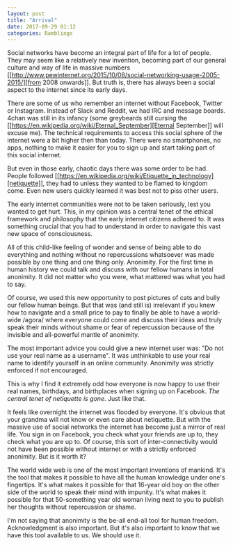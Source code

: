 ```yaml
---
layout: post
title: "Arrival"
date: 2017-09-29 01:12
categories: Ramblings
---
```


Social networks have become an integral part of life for a lot of people. They
may seem like a relatively new invention, becoming part of our general culture
and way of life in massive numbers
[[http://www.pewinternet.org/2015/10/08/social-networking-usage-2005-2015/][from
2008 onwards]]. But truth is, there has always been a social aspect to the
internet since its early days.

There are some of us who remember an internet without Facebook, Twitter or
Instagram. Instead of Slack and Reddit, we had IRC and message boards. 4chan was
still in its infancy (some greybeards still cursing the
[[https://en.wikipedia.org/wiki/Eternal_September][Eternal September]] will
excuse me). The technical requirements to access this social sphere of the
internet were a bit higher then than today. There were no smartphones, no apps,
nothing to make it easier for you to sign up and start taking part of this
social internet.

But even in those early, chaotic days there was some order to be had. People
followed [[https://en.wikipedia.org/wiki/Etiquette_in_technology][netiquette]],
they had to unless they wanted to be flamed to kingdom come. Even new users
quickly learned it was best not to piss other users.

The early internet communities were not to be taken seriously, lest you wanted
to get hurt. This, in my opinion was a central tenet of the ethical framework
and philosophy that the early internet citizens adhered to. It was something
crucial that you had to understand in order to navigate this vast new space of
consciousness.

All of this child-like feeling of wonder and sense of being able to do
everything and nothing without no repercussions whatsoever was made possible by
one thing and one thing only. Anonimity. For the first time in human history we
could talk and discuss with our fellow humans in total anonimity. It did not
matter who you were, what mattered was what you had to say.

Of course, we used this new opportunity to post pictures of cats and bully our
fellow human beings. But that was (and still is) irrelevant if you knew how to
navigate and a small price to pay to finally be able to have a world-wide
/agora/ where everyone could come and discuss their ideas and truly speak their
minds without shame or fear of repercussion because of the invisible and
all-powerful mantle of anonimity.

The most important advice you could give a new internet user was: "Do not use
your real name as a username". It was unthinkable to use your real name to
identify yourself in an online community. Anonimity was strictly enforced if not
encouraged.

This is why I find it extremely odd how everyone is now happy to use their real
names, birthdays, and birthplaces when signing up on Facebook. *The central
tenet of netiquette is gone*. Just like that. 

It feels like overnight the internet was flooded by everyone. It's obvious that
your grandma will not know or even care about netiquette. But with the massive
use of social networks the internet has become just a mirror of real life. You
sign in on Facebook, you check what your friends are up to, they check what you
are up to. Of course, this sort of inter-connectivity would not have been
possible without internet or with a strictly enforced anonimity. But is it worth
it?

The world wide web is one of the most important inventions of mankind. It's the
tool that makes it possible to have all the human knowledge under one's
fingertips. It's what makes it possible for that 16-year old boy on the other
side of the world to speak their mind with impunity. It's what makes it possible
for that 50-something year old woman living next to you to publish her thoughts
without repercussion or shame.

I'm not saying that anonimity is the be-all end-all tool for human
freedom. Acknowledgment is also important. But it's also important to know that
we have this tool available to us. We should use it. 
